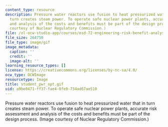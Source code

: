 ```yaml
---
content_type: resource
description: Pressure water reactors use fusion to heat pressurized water that in
  turn creates steam power. To operate safe nuclear power plants, accurate risk assessment
  and analysis of the costs and benefits must be part of the design process. (Image
  courtesy of Nuclear Regulatory Commission.)
file: /ol-ocw-studio-app/courses/esd-72-engineering-risk-benefit-analysis-spring-2007/a9be0471ff37fae40fe9734ad67ae510_student_pwr_opt.gif
file_size: 264750
file_type: image/gif
image_metadata:
  caption: ''
  credit: ''
  image-alt: ''
learning_resource_types: []
license: https://creativecommons.org/licenses/by-nc-sa/4.0/
ocw_type: OCWImage
resourcetype: Image
title: student_pwr_opt.gif
uid: a9be0471-ff37-fae4-0fe9-734ad67ae510
---
```

Pressure water reactors use fusion to heat pressurized water that in turn creates steam power. To operate safe nuclear power plants, accurate risk assessment and analysis of the costs and benefits must be part of the design process. (Image courtesy of Nuclear Regulatory Commission.)